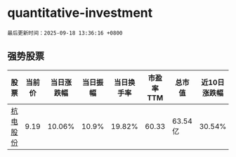 # quantitative-investment

`最后更新时间：2025-09-18 13:36:16 +0800`

## 强势股票

|股票|当前价|当日涨跌幅|当日振幅|当日换手率|市盈率TTM|总市值|近10日涨跌幅|
|----|----|----|----|----|----|----|----|
|[杭电股份](https://xueqiu.com/S/SH603618)|9.19|10.06%|10.9%|19.82%|60.33|63.54亿|30.54%|
